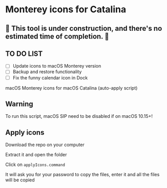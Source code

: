 # Monterey icons for Catalina 

## 🚧 This tool is under construction, and there's no estimated time of completion. 🚧

## TO DO LIST

- [ ] Update icons to macOS Monterey version
- [ ] Backup and restore functionality
- [ ] Fix the funny calendar icon in Dock

macOS Monterey icons for macOS Catalina (auto-apply script)

## Warning

To run this script, macOS SIP need to be disabled if on macOS 10.15+!

## Apply icons

Download the repo on your computer

Extract it and open the folder

Click on ``applyIcons.command``

It will ask you for your password to copy the files, enter it and all the files will be copied

